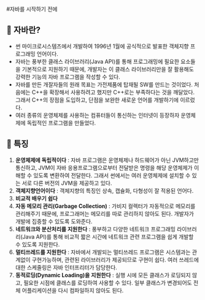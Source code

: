 #자바를 시작하기 전에

## :pushpin: 자바란?
- 썬 마이크로시스템즈에서 개발하여 1996년 1월에 공식적으로 발표한 객체지향 프로그래밍 언어이다.
- 자바는 풍부한 클래스 라이브러리(Java API)를 통해 프로그래밍에 필요한 요소들을 기본적으로 지원하기 때문에, 개발자는 이 클래스 라이브러리만을 잘 활용해도 강력한 기능의 자바 프로그램을 작성할 수 있다.
- 자바를 만든 개잘자들의 원래 목표는 가전제품에 탑재될 SW를 만드는 것이었다. 처음에는 C++을 확장해서 사용하려고 했지만 C++로는 부족하다는 것을 깨달았다. 그래서 C++의 장점을 도입하고, 단점을 보완한 새로운 언어를 개발하기에 이르렀다.
- 여러 종류의 운영체제를 사용하는 컴퓨터들이 통신하는 인터넷이 등장하자 운영체제에 독립적인 프로그램을 만들었다.

## :pushpin: 특징
1. **운영체제에 독립적이다** : 자바 프로그램은 운영체제나 하드웨어가 아닌 JVM하고만 통신하고, JVM이 자바 응용프로그램으로부터 전달받은 명령을 해당 운영체제가 이해할 수 있도록 변환하여 전달한다. 그래서 썬에서는 여러 운영체제에 설치할 수 있는 서로 다른 버전의 JVM을 제공하고 있다.
2. **객체지향언어이다** : 객체지향의 특징인 상속, 캡슐화, 다형성이 잘 적용된 언어다.
3. **비교적 배우기 쉽다**
4. **자동 메모리 관리(Garbage Collection)** : 가비지 컬렉터가 자동적으로 메모리를 관리해주기 때문에, 프로그래머는 메모리를 따로 관리하지 않아도 된다. 개발자가 개발에 집중할 수 있도록 도와준다.
5. **네트워크와 분산처리를 지원한다** : 풍부하고 다양한 네트워크 프로그래밍 라이브러리(Java API)를 통해 비교적 짧은 시간에 네트워크 관련 프로그램을 쉽게 개발할 수 있도록 지원한다.
6. **멀티쓰레드를 지원한다** : 자바에서 개발되는 멀티쓰레드 프로그램은 시스템과는 관계없이 구현가능하며, 관련된 라이브러리가 제공되므로 구현이 쉽다. 여러 쓰레드에 대한 스케줄링은 자바 인터프리터가 담당한다.
7. **동적로딩(Dynamic Loading)을 지원한다** : 실행 시에 모든 클래스가 로딩되지 않고, 필요한 시점에 클래스를 로딩하여 사용할 수 있다. 일부 클래스가 변경되어도 전체 어플리케이션을 다시 컴파일하지 않아도 된다.
